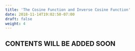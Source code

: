 ```yaml
---
title: 'The Cosine Function and Inverse Cosine Function'
date: 2018-11-14T19:02:50-07:00
draft: false
weight: 4
---
```

## CONTENTS WILL BE ADDED SOON